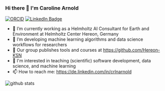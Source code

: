 ### Hi there 👋 I'm Caroline Arnold

[![ORCID](https://img.shields.io/static/v1?label=ORCID&message=0000-0002-9458-1517&color=green&style=flat-square&logo=orcid)](https://orcid.org/0000-0002-9458-1517)
[![LinkedIn Badge](https://img.shields.io/badge/My-LinkedIn-blue)](https://de.linkedin.com/in/crlnarnold)

- 🔭 I’m currently working as a Helmholtz AI Consultant for Earth and Environment at Helmholtz Center Hereon, Germany
- 🌱 I’m developing machine learning algorithms and data science workflows for researchers 
- 👯 Our group publishes tools and courses at https://github.com/Hereon-KSN
- 💬 I'm interested in teaching (scientific) software development, data science, and machine learning
- 📫 How to reach me: https://de.linkedin.com/in/crlnarnold

![github stats](https://github-readme-stats.vercel.app/api?username=crlna16&show_icons=true)
